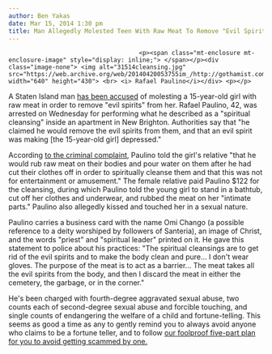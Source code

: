 ```yaml
---
author: Ben Yakas
date: Mar 15, 2014 1:30 pm
title: Man Allegedly Molested Teen With Raw Meat To Remove "Evil Spirits"
---
```


	
										<p><span class="mt-enclosure mt-enclosure-image" style="display: inline;"> </span></p><div class="image-none"> <img alt="31514cleansing.jpg" src="https://web.archive.org/web/20140420053755im_/http://gothamist.com/attachments/byakas/31514cleansing.jpg" width="640" height="430"> <br> <i> Rafael Paulino</i></div> <p></p>

<p>A Staten Island man <a href="https://web.archive.org/web/20140420053755/http://www.silive.com/news/index.ssf/2014/03/staten_island_man_accused_of_m_7.html#incart_most-comments">has been accused</a> of molesting a 15-year-old girl with raw meat in order to remove &quot;evil spirits&quot; from her. Rafael Paulino, 42, was arrested on Wednesday for performing what he described as a &quot;spiritual cleansing&quot; inside an apartment in New Brighton. Authorities say that &quot;he claimed he would remove the evil spirits from them, and that an evil spirit was making [the 15-year-old girl] depressed.&quot;</p>

<p>According <a href="https://web.archive.org/web/20140420053755/http://www.silive.com/news/index.ssf/2014/03/staten_island_man_accused_of_m_7.html#incart_most-comments">to the criminal complaint</a>, Paulino told the girl&apos;s relative &quot;that he would rub raw meat on their bodies and pour water on them after he had cut their clothes off in order to spiritually cleanse them and that this was not for entertainment or amusement.&quot; The female relative paid Paulino $122 for the cleansing, during which Paulino told the young girl to stand in a bathtub, cut off her clothes and underwear, and rubbed the meat on her &quot;intimate parts.&quot; Paulino also allegedly kissed and touched her in a sexual nature.</p>

<p>Paulino carries a business card with the name Omi Chango (a possible reference to a deity worshiped by followers of Santeria), an image of Christ, and the words &quot;priest&quot; and &quot;spiritual leader&quot; printed on it. He gave this statement to police about his practices: &quot;The spiritual cleansings are to get rid of the evil spirits and to make the body clean and pure... I don&apos;t wear gloves. The purpose of the meat is to act as a barrier... The meat takes all the evil spirits from the body, and then I discard the meat in either the cemetery, the garbage, or in the corner.&quot;</p>

<p>He&apos;s been charged with fourth-degree aggravated sexual abuse, two counts each of second-degree sexual abuse and forcible touching, and single counts of endangering the welfare of a child and fortune-telling. This seems as good a time as any to gently remind you to always avoid anyone who claims to be a fortune teller, and to follow <a href="https://web.archive.org/web/20140420053755/http://gothamist.com/2014/03/06/22-year-old_woman_scammed_out_of_20.php">our foolproof five-part plan for you to avoid getting scammed by one.</a></p>					
										
									
				